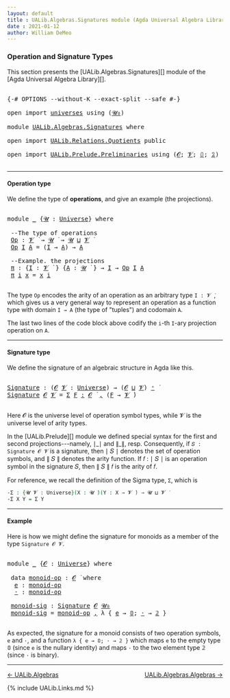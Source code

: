 ```yaml
---
layout: default
title : UALib.Algebras.Signatures module (Agda Universal Algebra Library)
date : 2021-01-12
author: William DeMeo
---
```


### <a id="operation-and-signature-types">Operation and Signature Types</a>

This section presents the [UALib.Algebras.Signatures][] module of the [Agda Universal Algebra Library][].

<pre class="Agda">

<a id="338" class="Symbol">{-#</a> <a id="342" class="Keyword">OPTIONS</a> <a id="350" class="Pragma">--without-K</a> <a id="362" class="Pragma">--exact-split</a> <a id="376" class="Pragma">--safe</a> <a id="383" class="Symbol">#-}</a>

<a id="388" class="Keyword">open</a> <a id="393" class="Keyword">import</a> <a id="400" href="universes.html" class="Module">universes</a> <a id="410" class="Keyword">using</a> <a id="416" class="Symbol">(</a><a id="417" href="universes.html#504" class="Primitive">𝓤₀</a><a id="419" class="Symbol">)</a>

<a id="422" class="Keyword">module</a> <a id="429" href="UALib.Algebras.Signatures.html" class="Module">UALib.Algebras.Signatures</a> <a id="455" class="Keyword">where</a>

<a id="462" class="Keyword">open</a> <a id="467" class="Keyword">import</a> <a id="474" href="UALib.Relations.Quotients.html" class="Module">UALib.Relations.Quotients</a> <a id="500" class="Keyword">public</a>

<a id="508" class="Keyword">open</a> <a id="513" class="Keyword">import</a> <a id="520" href="UALib.Prelude.Preliminaries.html" class="Module">UALib.Prelude.Preliminaries</a> <a id="548" class="Keyword">using</a> <a id="554" class="Symbol">(</a><a id="555" href="universes.html#613" class="Generalizable">𝓞</a><a id="556" class="Symbol">;</a> <a id="558" href="universes.html#617" class="Generalizable">𝓥</a><a id="559" class="Symbol">;</a> <a id="561" href="MGS-MLTT.html#712" class="Function">𝟘</a><a id="562" class="Symbol">;</a> <a id="564" href="MGS-MLTT.html#2482" class="Function">𝟚</a><a id="565" class="Symbol">)</a> <a id="567" class="Keyword">public</a>

</pre>

-----------------------------------

#### <a id="operation-type">Operation type</a>

We define the type of **operations**, and give an example (the projections).

<pre class="Agda">

<a id="764" class="Keyword">module</a> <a id="771" href="UALib.Algebras.Signatures.html#771" class="Module">_</a> <a id="773" class="Symbol">{</a><a id="774" href="UALib.Algebras.Signatures.html#774" class="Bound">𝓤</a> <a id="776" class="Symbol">:</a> <a id="778" href="universes.html#551" class="Postulate">Universe</a><a id="786" class="Symbol">}</a> <a id="788" class="Keyword">where</a>

 <a id="796" class="Comment">--The type of operations</a>
 <a id="822" href="UALib.Algebras.Signatures.html#822" class="Function">Op</a> <a id="825" class="Symbol">:</a> <a id="827" href="universes.html#617" class="Generalizable">𝓥</a> <a id="829" href="universes.html#758" class="Function Operator">̇</a> <a id="831" class="Symbol">→</a> <a id="833" href="UALib.Algebras.Signatures.html#774" class="Bound">𝓤</a> <a id="835" href="universes.html#758" class="Function Operator">̇</a> <a id="837" class="Symbol">→</a> <a id="839" href="UALib.Algebras.Signatures.html#774" class="Bound">𝓤</a> <a id="841" href="Agda.Primitive.html#636" class="Primitive Operator">⊔</a> <a id="843" href="universes.html#617" class="Generalizable">𝓥</a> <a id="845" href="universes.html#758" class="Function Operator">̇</a>
 <a id="848" href="UALib.Algebras.Signatures.html#822" class="Function">Op</a> <a id="851" href="UALib.Algebras.Signatures.html#851" class="Bound">I</a> <a id="853" href="UALib.Algebras.Signatures.html#853" class="Bound">A</a> <a id="855" class="Symbol">=</a> <a id="857" class="Symbol">(</a><a id="858" href="UALib.Algebras.Signatures.html#851" class="Bound">I</a> <a id="860" class="Symbol">→</a> <a id="862" href="UALib.Algebras.Signatures.html#853" class="Bound">A</a><a id="863" class="Symbol">)</a> <a id="865" class="Symbol">→</a> <a id="867" href="UALib.Algebras.Signatures.html#853" class="Bound">A</a>

 <a id="871" class="Comment">--Example. the projections</a>
 <a id="899" href="UALib.Algebras.Signatures.html#899" class="Function">π</a> <a id="901" class="Symbol">:</a> <a id="903" class="Symbol">{</a><a id="904" href="UALib.Algebras.Signatures.html#904" class="Bound">I</a> <a id="906" class="Symbol">:</a> <a id="908" href="universes.html#617" class="Generalizable">𝓥</a> <a id="910" href="universes.html#758" class="Function Operator">̇</a> <a id="912" class="Symbol">}</a> <a id="914" class="Symbol">{</a><a id="915" href="UALib.Algebras.Signatures.html#915" class="Bound">A</a> <a id="917" class="Symbol">:</a> <a id="919" href="UALib.Algebras.Signatures.html#774" class="Bound">𝓤</a> <a id="921" href="universes.html#758" class="Function Operator">̇</a> <a id="923" class="Symbol">}</a> <a id="925" class="Symbol">→</a> <a id="927" href="UALib.Algebras.Signatures.html#904" class="Bound">I</a> <a id="929" class="Symbol">→</a> <a id="931" href="UALib.Algebras.Signatures.html#822" class="Function">Op</a> <a id="934" href="UALib.Algebras.Signatures.html#904" class="Bound">I</a> <a id="936" href="UALib.Algebras.Signatures.html#915" class="Bound">A</a>
 <a id="939" href="UALib.Algebras.Signatures.html#899" class="Function">π</a> <a id="941" href="UALib.Algebras.Signatures.html#941" class="Bound">i</a> <a id="943" href="UALib.Algebras.Signatures.html#943" class="Bound">x</a> <a id="945" class="Symbol">=</a> <a id="947" href="UALib.Algebras.Signatures.html#943" class="Bound">x</a> <a id="949" href="UALib.Algebras.Signatures.html#941" class="Bound">i</a>

</pre>

The type `Op` encodes the arity of an operation as an arbitrary type `I : 𝓥 ̇`, which gives us a very general way to represent an operation as a function type with domain `I → A` (the type of "tuples") and codomain `A`.

The last two lines of the code block above codify the `i`-th `I`-ary projection operation on `A`.

-----------------------------------

#### <a id="signature-type">Signature type</a>

We define the signature of an algebraic structure in Agda like this.


<pre class="Agda">

<a id="Signature"></a><a id="1454" href="UALib.Algebras.Signatures.html#1454" class="Function">Signature</a> <a id="1464" class="Symbol">:</a> <a id="1466" class="Symbol">(</a><a id="1467" href="UALib.Algebras.Signatures.html#1467" class="Bound">𝓞</a> <a id="1469" href="UALib.Algebras.Signatures.html#1469" class="Bound">𝓥</a> <a id="1471" class="Symbol">:</a> <a id="1473" href="universes.html#551" class="Postulate">Universe</a><a id="1481" class="Symbol">)</a> <a id="1483" class="Symbol">→</a> <a id="1485" class="Symbol">(</a><a id="1486" href="UALib.Algebras.Signatures.html#1467" class="Bound">𝓞</a> <a id="1488" href="Agda.Primitive.html#636" class="Primitive Operator">⊔</a> <a id="1490" href="UALib.Algebras.Signatures.html#1469" class="Bound">𝓥</a><a id="1491" class="Symbol">)</a> <a id="1493" href="universes.html#527" class="Primitive Operator">⁺</a> <a id="1495" href="universes.html#758" class="Function Operator">̇</a>
<a id="1497" href="UALib.Algebras.Signatures.html#1454" class="Function">Signature</a> <a id="1507" href="UALib.Algebras.Signatures.html#1507" class="Bound">𝓞</a> <a id="1509" href="UALib.Algebras.Signatures.html#1509" class="Bound">𝓥</a> <a id="1511" class="Symbol">=</a> <a id="1513" href="MGS-MLTT.html#3074" class="Function">Σ</a> <a id="1515" href="UALib.Algebras.Signatures.html#1515" class="Bound">F</a> <a id="1517" href="MGS-MLTT.html#3074" class="Function">꞉</a> <a id="1519" href="UALib.Algebras.Signatures.html#1507" class="Bound">𝓞</a> <a id="1521" href="universes.html#758" class="Function Operator">̇</a> <a id="1523" href="MGS-MLTT.html#3074" class="Function">,</a> <a id="1525" class="Symbol">(</a><a id="1526" href="UALib.Algebras.Signatures.html#1515" class="Bound">F</a> <a id="1528" class="Symbol">→</a> <a id="1530" href="UALib.Algebras.Signatures.html#1509" class="Bound">𝓥</a> <a id="1532" href="universes.html#758" class="Function Operator">̇</a><a id="1533" class="Symbol">)</a>

</pre>

Here 𝓞 is the universe level of operation symbol types, while 𝓥 is the universe level of arity types.

In the [UALib.Prelude][] module we defined special syntax for the first and second projections---namely, ∣\_∣ and ∥\_∥, resp. Consequently, if `𝑆 : Signature 𝓞 𝓥` is a signature, then ∣ 𝑆 ∣ denotes the set of operation symbols, and ∥ 𝑆 ∥ denotes the arity function. If 𝑓 : ∣ 𝑆 ∣ is an operation symbol in the signature 𝑆, then ∥ 𝑆 ∥ 𝑓 is the arity of 𝑓.

For reference, we recall the definition of the Sigma type, `Σ`, which is

```agda
-Σ : {𝓤 𝓥 : Universe}(X : 𝓤 ̇)(Y : X → 𝓥 ̇) → 𝓤 ⊔ 𝓥 ̇
-Σ X Y = Σ Y
```

------------------------------------

#### <a id="Example">Example</a>

Here is how we might define the signature for monoids as a member of the type `Signature 𝓞 𝓥`.

<pre class="Agda">

<a id="2342" class="Keyword">module</a> <a id="2349" href="UALib.Algebras.Signatures.html#2349" class="Module">_</a> <a id="2351" class="Symbol">{</a><a id="2352" href="UALib.Algebras.Signatures.html#2352" class="Bound">𝓞</a> <a id="2354" class="Symbol">:</a> <a id="2356" href="universes.html#551" class="Postulate">Universe</a><a id="2364" class="Symbol">}</a> <a id="2366" class="Keyword">where</a>

 <a id="2374" class="Keyword">data</a> <a id="2379" href="UALib.Algebras.Signatures.html#2379" class="Datatype">monoid-op</a> <a id="2389" class="Symbol">:</a> <a id="2391" href="UALib.Algebras.Signatures.html#2352" class="Bound">𝓞</a> <a id="2393" href="universes.html#758" class="Function Operator">̇</a> <a id="2395" class="Keyword">where</a>
  <a id="2403" href="UALib.Algebras.Signatures.html#2403" class="InductiveConstructor">e</a> <a id="2405" class="Symbol">:</a> <a id="2407" href="UALib.Algebras.Signatures.html#2379" class="Datatype">monoid-op</a>
  <a id="2419" href="UALib.Algebras.Signatures.html#2419" class="InductiveConstructor">·</a> <a id="2421" class="Symbol">:</a> <a id="2423" href="UALib.Algebras.Signatures.html#2379" class="Datatype">monoid-op</a>

 <a id="2435" href="UALib.Algebras.Signatures.html#2435" class="Function">monoid-sig</a> <a id="2446" class="Symbol">:</a> <a id="2448" href="UALib.Algebras.Signatures.html#1454" class="Function">Signature</a> <a id="2458" href="UALib.Algebras.Signatures.html#2352" class="Bound">𝓞</a> <a id="2460" href="universes.html#504" class="Primitive">𝓤₀</a>
 <a id="2464" href="UALib.Algebras.Signatures.html#2435" class="Function">monoid-sig</a> <a id="2475" class="Symbol">=</a> <a id="2477" href="UALib.Algebras.Signatures.html#2379" class="Datatype">monoid-op</a> <a id="2487" href="UALib.Prelude.Preliminaries.html#5763" class="InductiveConstructor Operator">,</a> <a id="2489" class="Symbol">λ</a> <a id="2491" class="Symbol">{</a> <a id="2493" href="UALib.Algebras.Signatures.html#2403" class="InductiveConstructor">e</a> <a id="2495" class="Symbol">→</a> <a id="2497" href="MGS-MLTT.html#712" class="Function">𝟘</a><a id="2498" class="Symbol">;</a> <a id="2500" href="UALib.Algebras.Signatures.html#2419" class="InductiveConstructor">·</a> <a id="2502" class="Symbol">→</a> <a id="2504" href="MGS-MLTT.html#2482" class="Function">𝟚</a> <a id="2506" class="Symbol">}</a>

</pre>

As expected, the signature for a monoid consists of two operation symbols, `e` and `·`, and a function `λ { e → 𝟘; · → 𝟚 }` which maps `e` to the empty type 𝟘 (since `e` is the nullary identity) and maps `·` to the two element type 𝟚 (since `·` is binary).

-------------------------------------

[← UALib.Algebras](UALib.Algebras.html)
<span style="float:right;">[UALib.Algebras.Algebras →](UALib.Algebras.Algebras.html)</span>


{% include UALib.Links.md %}

